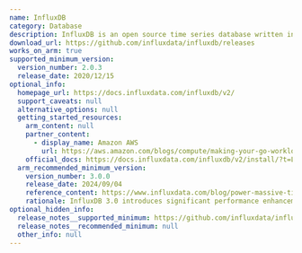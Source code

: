 ```yaml
---
name: InfluxDB
category: Database
description: InfluxDB is an open source time series database written in Rust, using Apache Arrow, Apache Parquet, and Apache DataFusion as its foundational building blocks.
download_url: https://github.com/influxdata/influxdb/releases
works_on_arm: true
supported_minimum_version:
  version_number: 2.0.3
  release_date: 2020/12/15
optional_info:
  homepage_url: https://docs.influxdata.com/influxdb/v2/
  support_caveats: null
  alternative_options: null
  getting_started_resources:
    arm_content: null
    partner_content:
      - display_name: Amazon AWS
        url: https://aws.amazon.com/blogs/compute/making-your-go-workloads-up-to-20-faster-with-go-1-18-and-aws-graviton/
    official_docs: https://docs.influxdata.com/influxdb/v2/install/?t=Linux
  arm_recommended_minimum_version:
    version_number: 3.0.0
    release_date: 2024/09/04
    reference_content: https://www.influxdata.com/blog/power-massive-time-series-workloads-with-influxdb-3.0/
    rationale: InfluxDB 3.0 introduces significant performance enhancements, including unlimited cardinality, high-speed data ingestion, real-time querying, and improved data compression.
optional_hidden_info:
  release_notes__supported_minimum: https://github.com/influxdata/influxdb/releases/tag/v2.0.3
  release_notes__recommended_minimum: null
  other_info: null
---
```

